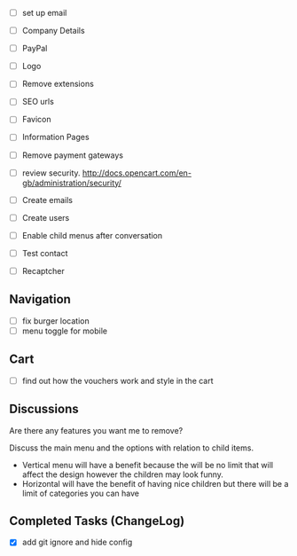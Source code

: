 

- [ ] set up email
- [ ] Company Details

- [ ] PayPal
- [ ] Logo
- [ ] Remove extensions
- [ ] SEO urls
- [ ] Favicon
- [ ] Information Pages
- [ ] Remove payment gateways
- [ ] review security. http://docs.opencart.com/en-gb/administration/security/
- [ ] Create emails
- [ ] Create users
- [ ] Enable child menus after conversation
- [ ] Test contact
- [ ] Recaptcher

## Navigation
- [ ] fix burger location
- [ ] menu toggle for mobile

## Cart
- [ ] find out how the vouchers work and style in the cart



## Discussions

Are there any features you want me to remove?

Discuss the main menu and the options with relation to child items.
- Vertical menu will have a benefit because the will be no limit that will affect the design however the children may look funny.
- Horizontal will have the benefit of having nice children but there will be a limit of categories you can have

## Completed Tasks (ChangeLog)

- [x] add git ignore and hide config
